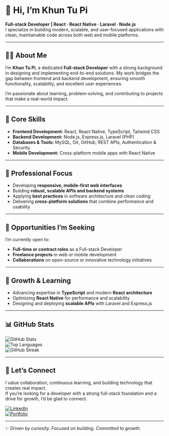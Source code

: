 # 👋 Hi, I’m Khun Tu Pi  

**Full-stack Developer | React · React Native · Laravel · Node.js**  
I specialize in building modern, scalable, and user-focused applications with clean, maintainable code across both web and mobile platforms.  

---

## 🧑‍💻 About Me  

I’m **Khun Tu Pi**, a dedicated **Full-stack Developer** with a strong background in designing and implementing end-to-end solutions. My work bridges the gap between frontend and backend development, ensuring smooth functionality, scalability, and excellent user experiences.  

I’m passionate about learning, problem-solving, and contributing to projects that make a real-world impact.  

---

## 🔧 Core Skills  

- **Frontend Development:** React, React Native, TypeScript, Tailwind CSS  
- **Backend Development:** Node.js, Express.js, Laravel (PHP)  
- **Databases & Tools:** MySQL, Git, GitHub, REST APIs, Authentication & Security  
- **Mobile Development:** Cross-platform mobile apps with React Native  

---

## 💼 Professional Focus  

- Developing **responsive, mobile-first web interfaces**  
- Building **robust, scalable APIs and backend systems**  
- Applying **best practices** in software architecture and clean coding  
- Delivering **cross-platform solutions** that combine performance and usability  

---

## 🎯 Opportunities I’m Seeking  

I’m currently open to:  
- **Full-time or contract roles** as a Full-stack Developer  
- **Freelance projects** in web or mobile development  
- **Collaborations** on open-source or innovative technology initiatives  

---

## 🌱 Growth & Learning  

- Advancing expertise in **TypeScript** and modern **React architecture**  
- Optimizing **React Native** for performance and scalability  
- Designing and deploying **scalable APIs** with Laravel and Express.js  

---

## 📊 GitHub Stats  

![GitHub Stats](https://github-readme-stats.vercel.app/api?username=kyawhla-commit&show_icons=true&theme=radical)  
![Top Languages](https://github-readme-stats.vercel.app/api/top-langs/?username=kyawhla-commit&layout=compact&theme=radical)  
![GitHub Streak](https://streak-stats.demolab.com/?user=kyawhla-commit&theme=radical)  

---

## 🤝 Let’s Connect  

I value collaboration, continuous learning, and building technology that creates real impact.  
If you’re looking for a developer with a strong full-stack foundation and a drive for growth, I’d be glad to connect.  

[![LinkedIn](https://img.shields.io/badge/-LinkedIn-0A66C2?logo=linkedin&logoColor=white&style=flat-square)](https://linkedin.com)  
[![Portfolio](https://img.shields.io/badge/-Portfolio-000000?logo=vercel&logoColor=white&style=flat-square)](#)  

---

✨ *Driven by curiosity. Focused on building. Committed to growth.*  
